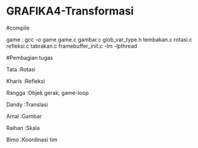 # GRAFIKA4-Transformasi

#compile

game : gcc -o game game.c gambar.c glob_var_type.h tembakan.c rotasi.c refleksi.c tabrakan.c framebuffer_init.c -lm -lpthread


#Pembagian tugas

Tata    :Rotasi

Kharis  :Refleksi

Rangga  :Objek gerak, game-loop

Dandy   :Translasi

Amal    :Gambar

Raihan  :Skala

Bimo 	:Koordinasi tim


